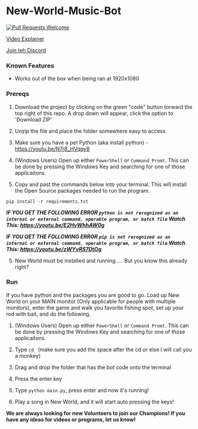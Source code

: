 # New-World-Music-Bot
[![Pull Requests Welcome](https://img.shields.io/badge/PRs-welcome-brightgreen.svg?style=flat)](http://makeapullrequest.com)

[Video Explainer](https://www.youtube.com/shorts/RAKhSsX7Eyg)

[Join teh Discord](https://discord.gg/rootkitorg)

### Known Features
- Works out of the box when being ran at 1920x1080

### Prereqs
1. Download the project by clicking on the green "code" button torward the top right of this repo. A drop down will appear, click the option to 'Download ZIP'

2. Unzip the file and place the folder somewhere easy to access

3. Make sure you have a pet Python (aka install python) - https://youtu.be/N7r8_HVqqy8

4. (Windows Users) Open up either `PowerShell` or `Command Promt`. This can be done by pressing the Windows Key and searching for one of those applicaitons.

5. Copy and past the commands below into your terminal. This will install the Open Source packages needed to run the program.
```
pip install -r requirements.txt
```

***IF YOU GET THE FOLLOWING ERROR `python is not recognized as an internal or external command, operable program, or batch file` Watch This: https://youtu.be/E2HvWhhAW0g***

***IF YOU GET THE FOLLOWING ERROR `pip is not recognized as an internal or external command, operable program, or batch file` Watch This: https://youtu.be/zWYvRS7DtOg***

5. New World must be installed and running..... But you know this already right?

### Run
If you have python and the packages you are good to go. Load up New World on your MAIN monitor (Only applicable for people with multiple monitors), enter the game and walk you favorite fishing spot, set up your rod with bait, and do the following.

1. (Windows Users) Open up either `PowerShell` or `Command Promt`. This can be done by pressing the Windows Key and searching for one of those applicaitons.

2. Type `cd ` (make sure you add the space after the cd or else I will call you a monkey)

3. Drag and drop the folder that has the bot code onto the terminal

4. Press the enter key

5. Type `python main.py`, press enter and now it's running!

6. Play a song in New World, and it will start auto pressing the keys!

**We are always looking for new Volunteers to join our Champions!
If you have any ideas for videos or programs, let us know!**
